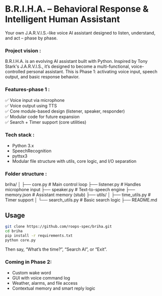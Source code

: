 # B.R.I.H.A. – Behavioral Response & Intelligent Human Assistant
Your own J.A.R.V.I.S.-like voice AI assistant designed to listen, understand, and act – phase by phase.

### Project vision :
B.R.I.H.A. is an evolving AI assistant built with Python. Inspired by Tony Stark's J.A.R.V.I.S., it’s designed to become a multi-functional, voice-controlled personal assistant. This is Phase 1: activating voice input, speech output, and basic response behavior.

### Features-phase 1 :
✅ Voice input via microphone  
✅ Voice output using TTS  
✅ Core module-based design (listener, speaker, responder)  
✅ Modular code for future expansion  
✅ Search + Timer support (core utilities)

### Tech stack :
- Python 3.x
- SpeechRecognition
- pyttsx3
- Modular file structure with utils, core logic, and I/O separation

### Folder structure :
briha/
│
├── core.py                 # Main control loop
├── listener.py            # Handles microphone input
├── speaker.py             # Text-to-speech engine
├── memory.json            # Assistant memory (stub)
├── utils/
│   ├── time_utils.py      # Timer support
│   └── search_utils.py    # Basic search logic
├── README.md

## Usage

```bash
git clone https://github.com/roops-spec/briha.git
cd briha
pip install -r requirements.txt
python core.py
```
Then say, “What’s the time?”, “Search AI”, or “Exit”.

### Coming in Phase 2:
- Custom wake word
- GUI with voice command log
- Weather, alarms, and file access
- Contextual memory and smart reply logic
